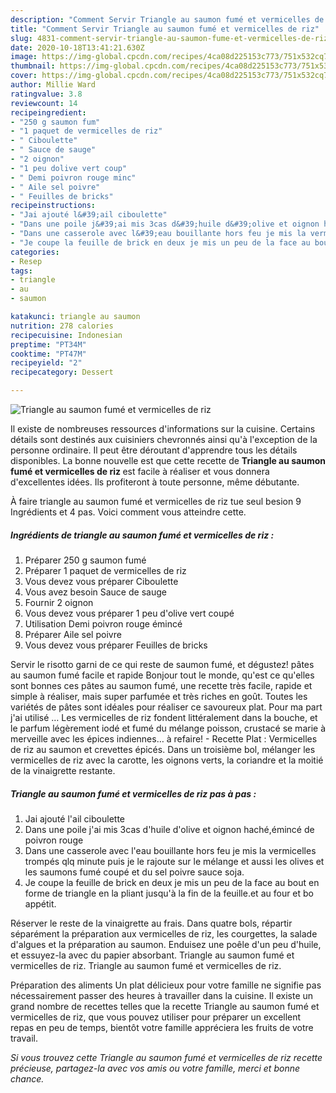 ```yaml
---
description: "Comment Servir Triangle au saumon fumé et vermicelles de riz"
title: "Comment Servir Triangle au saumon fumé et vermicelles de riz"
slug: 4831-comment-servir-triangle-au-saumon-fume-et-vermicelles-de-riz
date: 2020-10-18T13:41:21.630Z
image: https://img-global.cpcdn.com/recipes/4ca08d225153c773/751x532cq70/triangle-au-saumon-fume-et-vermicelles-de-riz-photo-principale-de-la-recette.jpg
thumbnail: https://img-global.cpcdn.com/recipes/4ca08d225153c773/751x532cq70/triangle-au-saumon-fume-et-vermicelles-de-riz-photo-principale-de-la-recette.jpg
cover: https://img-global.cpcdn.com/recipes/4ca08d225153c773/751x532cq70/triangle-au-saumon-fume-et-vermicelles-de-riz-photo-principale-de-la-recette.jpg
author: Millie Ward
ratingvalue: 3.8
reviewcount: 14
recipeingredient:
- "250 g saumon fum"
- "1 paquet de vermicelles de riz"
- " Ciboulette"
- " Sauce de sauge"
- "2 oignon"
- "1 peu dolive vert coup"
- " Demi poivron rouge minc"
- " Aile sel poivre"
- " Feuilles de bricks"
recipeinstructions:
- "Jai ajouté l&#39;ail ciboulette"
- "Dans une poile j&#39;ai mis 3cas d&#39;huile d&#39;olive et oignon haché,émincé de poivron rouge"
- "Dans une casserole avec l&#39;eau bouillante hors feu je mis la vermicelles trompés qlq minute puis je le rajoute sur le mélange et aussi les olives et les saumons fumé coupé et du sel poivre sauce soja."
- "Je coupe la feuille de brick en deux je mis un peu de la face au bout en forme de triangle en la pliant jusqu&#39;à la fin de la feuille.et au four et bo appétit."
categories:
- Resep
tags:
- triangle
- au
- saumon

katakunci: triangle au saumon 
nutrition: 278 calories
recipecuisine: Indonesian
preptime: "PT34M"
cooktime: "PT47M"
recipeyield: "2"
recipecategory: Dessert

---
```



![Triangle au saumon fumé et vermicelles de riz](https://img-global.cpcdn.com/recipes/4ca08d225153c773/751x532cq70/triangle-au-saumon-fume-et-vermicelles-de-riz-photo-principale-de-la-recette.jpg)

Il existe de nombreuses ressources d'informations sur la cuisine. Certains détails sont destinés aux cuisiniers chevronnés ainsi qu'à l'exception de la personne ordinaire. Il peut être déroutant d'apprendre tous les détails disponibles. La bonne nouvelle est que cette recette de <strong> Triangle au saumon fumé et vermicelles de riz </strong> est facile à réaliser et vous donnera d'excellentes idées. Ils profiteront à toute personne, même débutante.

<!--inarticleads1-->

À faire triangle au saumon fumé et vermicelles de riz tue seul besion 9 Ingrédients et 4 pas. Voici comment vous atteindre cette.

##### Ingrédients de triangle au saumon fumé et vermicelles de riz :

1. Préparer 250 g saumon fumé
1. Préparer 1 paquet de vermicelles de riz
1. Vous devez vous préparer  Ciboulette
1. Vous avez besoin  Sauce de sauge
1. Fournir 2 oignon
1. Vous devez vous préparer 1 peu d&#39;olive vert coupé
1. Utilisation  Demi poivron rouge émincé
1. Préparer  Aile sel poivre
1. Vous devez vous préparer  Feuilles de bricks


Servir le risotto garni de ce qui reste de saumon fumé, et dégustez! pâtes au saumon fumé facile et rapide Bonjour tout le monde, qu&#39;est ce qu&#39;elles sont bonnes ces pâtes au saumon fumé, une recette très facile, rapide et simple à réaliser, mais super parfumée et très riches en goût. Toutes les variétés de pâtes sont idéales pour réaliser ce savoureux plat. Pour ma part j&#39;ai utilisé … Les vermicelles de riz fondent littéralement dans la bouche, et le parfum légèrement iodé et fumé du mélange poisson, crustacé se marie à merveille avec les épices indiennes… à refaire! - Recette Plat : Vermicelles de riz au saumon et crevettes épicés. Dans un troisième bol, mélanger les vermicelles de riz avec la carotte, les oignons verts, la coriandre et la moitié de la vinaigrette restante. 

<!--inarticleads2-->

##### Triangle au saumon fumé et vermicelles de riz pas à pas :

1. Jai ajouté l&#39;ail ciboulette
1. Dans une poile j&#39;ai mis 3cas d&#39;huile d&#39;olive et oignon haché,émincé de poivron rouge
1. Dans une casserole avec l&#39;eau bouillante hors feu je mis la vermicelles trompés qlq minute puis je le rajoute sur le mélange et aussi les olives et les saumons fumé coupé et du sel poivre sauce soja.
1. Je coupe la feuille de brick en deux je mis un peu de la face au bout en forme de triangle en la pliant jusqu&#39;à la fin de la feuille.et au four et bo appétit.


Réserver le reste de la vinaigrette au frais. Dans quatre bols, répartir séparément la préparation aux vermicelles de riz, les courgettes, la salade d&#39;algues et la préparation au saumon. Enduisez une poêle d&#39;un peu d&#39;huile, et essuyez-la avec du papier absorbant. Triangle au saumon fumé et vermicelles de riz. Triangle au saumon fumé et vermicelles de riz. 

<!--inarticleads1-->

<p>
Préparation des aliments Un plat délicieux pour votre famille ne signifie pas nécessairement passer des heures à travailler dans la cuisine. Il existe un grand nombre de recettes telles que la recette Triangle au saumon fumé et vermicelles de riz, que vous pouvez utiliser pour préparer un excellent repas en peu de temps, bientôt votre famille appréciera les fruits de votre travail.
</p>

<p>
<i>Si vous trouvez cette Triangle au saumon fumé et vermicelles de riz recette précieuse, partagez-la avec vos amis ou votre famille, merci et bonne chance.</i>
</p>
